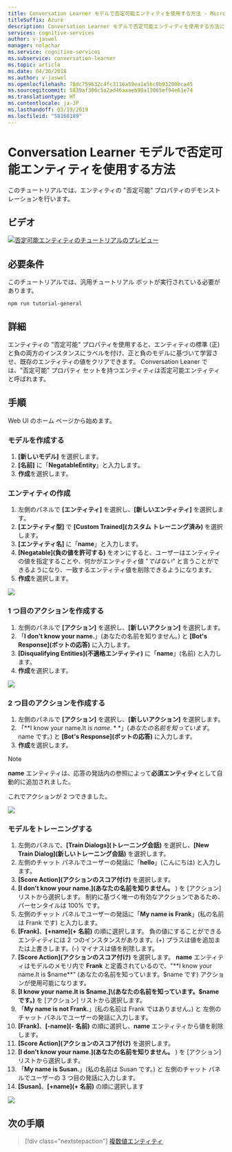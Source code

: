 ```yaml
---
title: Conversation Learner モデルで否定可能エンティティを使用する方法 - Microsoft Cognitive Services | Microsoft Docs
titleSuffix: Azure
description: Conversation Learner モデルで否定可能エンティティを使用する方法について説明します。
services: cognitive-services
author: v-jaswel
manager: nolachar
ms.service: cognitive-services
ms.subservice: conversation-learner
ms.topic: article
ms.date: 04/30/2018
ms.author: v-jaswel
ms.openlocfilehash: 78dc759632c4fc3116a59ea1e5bc0b93200bca45
ms.sourcegitcommit: 5839af386c5a2ad46aaaeb90a13065ef94e61e74
ms.translationtype: HT
ms.contentlocale: ja-JP
ms.lasthandoff: 03/19/2019
ms.locfileid: "58168189"
---
```

# <a name="how-to-use-negatable-entities-with-a-conversation-learner-model"></a>Conversation Learner モデルで否定可能エンティティを使用する方法

このチュートリアルでは、エンティティの "否定可能" プロパティのデモンストレーションを行います。

## <a name="video"></a>ビデオ

[![否定可能エンティティのチュートリアルのプレビュー](https://aka.ms/cl_Tutorial_v3_NegatableEntities_Preview)](https://aka.ms/cl_Tutorial_v3_NegatableEntities)

## <a name="requirements"></a>必要条件
このチュートリアルでは、汎用チュートリアル ボットが実行されている必要があります。

    npm run tutorial-general

## <a name="details"></a>詳細
エンティティの "否定可能" プロパティを使用すると、エンティティの標準 (正) と負の両方のインスタンスにラベルを付け、正と負のモデルに基づいて学習させ、既存のエンティティの値をクリアできます。 Conversation Leaner では、"否定可能" プロパティ セットを持つエンティティは否定可能エンティティと呼ばれます。

## <a name="steps"></a>手順

Web UI のホーム ページから始めます。

### <a name="create-the-model"></a>モデルを作成する

1. **[新しいモデル]** を選択します。
2. **[名前]** に「**NegatableEntity**」と入力します。
3. **作成**を選択します。

### <a name="entity-creation"></a>エンティティの作成

1. 左側のパネルで **[エンティティ]** を選択し、**[新しいエンティティ]** を選択します。
2. **[エンティティ型]** で **[Custom Trained]\(カスタム トレーニング済み\)** を選択します。
3. **[エンティティ名]** に「**name**」と入力します。
4. **[Negatable]\(負の値を許可する\)** をオンにすると、ユーザーはエンティティの値を指定することや、何かがエンティティ値 "*ではない*" と言うことができるようになり、一致するエンティティ値を削除できるようになります。
5. **作成**を選択します。

![](../media/T06_entity_create.png)

### <a name="create-the-first-action"></a>1 つ目のアクションを作成する

1. 左側のパネルで **[アクション]** を選択し、**[新しいアクション]** を選択します。
2. 「**I don't know your name.**」(あなたの名前を知りません。) と **[Bot's Response]\(ボットの応答\)** に入力します。
3. **[Disqualifying Entities]\(不適格エンティティ\)** に「**name**」(名前) と入力します。
4. **作成**を選択します。

![](../media/T06_action_create_1.png)

### <a name="create-the-second-action"></a>2 つ目のアクションを作成する

1. 左側のパネルで **[アクション]** を選択し、**[新しいアクション]** を選択します。
2. 「**I know your name.It is $name.**」(あなたの名前を知っています。$name です。) と **[Bot's Response]\(ボットの応答\)** に入力します。
3. **作成**を選択します。

> [!NOTE]
> **name** エンティティは、応答の発話内の参照によって**必須エンティティ**として自動的に追加されました。

これでアクションが 2 つできました。

![](../media/T06_action_create_2.png)

### <a name="train-the-model"></a>モデルをトレーニングする

1. 左側のパネルで、**[Train Dialogs]\(トレーニング会話\)** を選択し、**[New Train Dialog]\(新しいトレーニング会話\)** を選択します。
2. 左側のチャット パネルでユーザーの発話に「**hello**」(こんにちは) と入力します。
3. **[Score Action]\(アクションのスコア付け\)** を選択します。
4. **[I don't know your name.]\(あなたの名前を知りません。** \) を [アクション] リストから選択します。 制約に基づく唯一の有効なアクションであるため、パーセンタイルは 100% です。
5. 左側のチャット パネルでユーザーの発話に「**My name is Frank**」(私の名前は Frank です) と入力します。
6. **[Frank]**、**[+name]\(+ 名前\)** の順に選択します。 負の値にすることができるエンティティには 2 つのインスタンスがあります。(+) プラスは値を追加または上書きします。(-) マイナスは値を削除します。
7. **[Score Action]\(アクションのスコア付け\)** を選択します。 **name** エンティティはモデルのメモリ内で **Frank** と定義されているので、"**I know your name.It is $name**" (あなたの名前を知っています。$name です) アクションが使用可能になります。
8. **[I know your name.It is $name.]\(あなたの名前を知っています。$name です。\)** を [アクション] リストから選択します。
9. 「**My name is not Frank.**」(私の名前は Frank ではありません。) と 左側のチャット パネルでユーザーの発話に入力します。
10. **[Frank]**、**[-name]\(- 名前\)** の順に選択し、**name** エンティティから値を削除します。
11. **[Score Action]\(アクションのスコア付け\)** を選択します。
12. **[I don't know your name.]\(あなたの名前を知りません。** \) を [アクション] リストから選択します。
13. 「**My name is Susan.**」(私の名前は Susan です。) と 左側のチャット パネルでユーザーの 3 つ目の発話に入力します。
14. **[Susan]**、**[+name]\(+ 名前\)** の順に選択します 

![](../media/T06_training.png)

## <a name="next-steps"></a>次の手順

> [!div class="nextstepaction"]
> [複数値エンティティ](./07-multi-value-entities.md)
